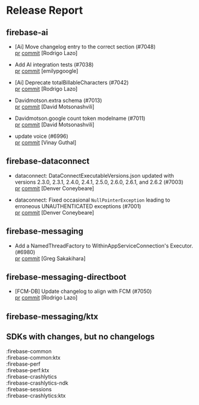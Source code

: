 # Release Report
## firebase-ai
      
* [Ai] Move changelog entry to the correct section (#7048)   
  [pr](https://github.com/firebase/firebase-android-sdk/pull/7048) [commit](https://github.com/firebase/firebase-android-sdk/commit/25e4bd9f284da9ee4935de76a6653a1668f4390e)  [Rodrigo Lazo]

* Add AI integration tests (#7038)   
  [pr](https://github.com/firebase/firebase-android-sdk/pull/7038) [commit](https://github.com/firebase/firebase-android-sdk/commit/ece0efdb0217f7964e60f89e0e6f21b9e03cb3f1)  [emilypgoogle]

* [Ai] Deprecate totalBillableCharacters (#7042)   
  [pr](https://github.com/firebase/firebase-android-sdk/pull/7042) [commit](https://github.com/firebase/firebase-android-sdk/commit/c6afacd0ecab0c4172300b114ced0a68ff261089)  [Rodrigo Lazo]

* Davidmotson.extra schema (#7013)   
  [pr](https://github.com/firebase/firebase-android-sdk/pull/7013) [commit](https://github.com/firebase/firebase-android-sdk/commit/6d166e0fc4455af4e1bd40aac3ce18536f81ca25)  [David Motsonashvili]

* Davidmotson.google count token modelname (#7011)   
  [pr](https://github.com/firebase/firebase-android-sdk/pull/7011) [commit](https://github.com/firebase/firebase-android-sdk/commit/d4a3068ed33dcc61d1b17510d58357f1d51293b5)  [David Motsonashvili]

* update voice (#6996)   
  [pr](https://github.com/firebase/firebase-android-sdk/pull/6996) [commit](https://github.com/firebase/firebase-android-sdk/commit/af24598d141ca73712fede4cbdf94a3b64f0f51f)  [Vinay Guthal]

## firebase-dataconnect
      
* dataconnect: DataConnectExecutableVersions.json updated with versions 2.3.0, 2.3.1, 2.4.0, 2.4.1, 2.5.0, 2.6.0, 2.6.1, and 2.6.2 (#7003)   
  [pr](https://github.com/firebase/firebase-android-sdk/pull/7003) [commit](https://github.com/firebase/firebase-android-sdk/commit/bfd3c76a057c7ad905f64e50d4eb927f658235bf)  [Denver Coneybeare]

* dataconnect: Fixed occasional `NullPointerException` leading to erroneous UNAUTHENTICATED exceptions (#7001)   
  [pr](https://github.com/firebase/firebase-android-sdk/pull/7001) [commit](https://github.com/firebase/firebase-android-sdk/commit/b2fe88156d1f5851ca265ff5e5d89c87f02ce71d)  [Denver Coneybeare]

## firebase-messaging
      
* Add a NamedThreadFactory to WithinAppServiceConnection's Executor. (#6980)   
  [pr](https://github.com/firebase/firebase-android-sdk/pull/6980) [commit](https://github.com/firebase/firebase-android-sdk/commit/366095f3d19b86f93b29444f7fc5326c4cb909c9)  [Greg Sakakihara]

## firebase-messaging-directboot
      
* [FCM-DB] Update changelog to align with FCM (#7050)   
  [pr](https://github.com/firebase/firebase-android-sdk/pull/7050) [commit](https://github.com/firebase/firebase-android-sdk/commit/cbb470a514072361b5a834fa53dd2af462cfb426)  [Rodrigo Lazo]

## firebase-messaging/ktx
      


## SDKs with changes, but no changelogs
:firebase-common  
:firebase-common:ktx  
:firebase-perf  
:firebase-perf:ktx  
:firebase-crashlytics  
:firebase-crashlytics-ndk  
:firebase-sessions  
:firebase-crashlytics:ktx